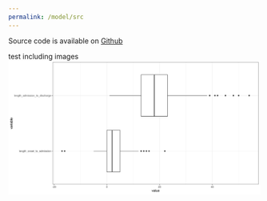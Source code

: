 ```yaml
---
permalink: /model/src
---
```


Source code is available on [Github](https://github.com/maciekboni/PSU-CIDD-COVID19/)

test including images
![img](../assets/img/so-hosp.png)